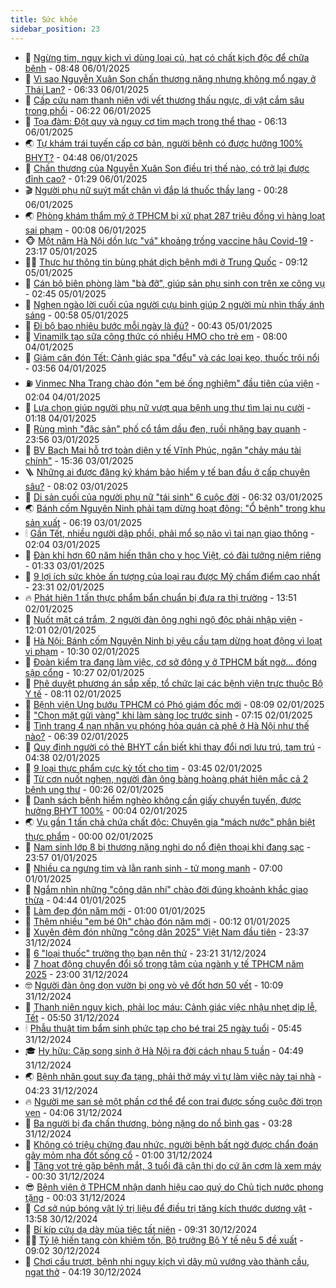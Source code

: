 ```yaml
---
title: Sức khỏe
sidebar_position: 23
---
```


<!-- dantri-suc-khoe:START -->
- 🤔 [Ngừng tim, nguy kịch vì dùng loại củ, hạt có chất kịch độc để chữa bệnh](https://dantri.com.vn/suc-khoe/ngung-tim-nguy-kich-vi-dung-loai-cu-hat-co-chat-kich-doc-de-chua-benh-20250106112920685.htm) - 08:48 06/01/2025
- 🚦 [Vì sao Nguyễn Xuân Son chấn thương nặng nhưng không mổ ngay ở Thái Lan?](https://dantri.com.vn/suc-khoe/vi-sao-nguyen-xuan-son-chan-thuong-nang-nhung-khong-mo-ngay-o-thai-lan-20250106132444418.htm) - 06:33 06/01/2025
- 🤖 [Cấp cứu nam thanh niên với vết thương thấu ngực, dị vật cắm sâu trong phổi](https://dantri.com.vn/suc-khoe/cap-cuu-nam-thanh-nien-voi-vet-thuong-thau-nguc-di-vat-cam-sau-trong-phoi-20250106131916998.htm) - 06:22 06/01/2025
- 🐻 [Tọa đàm: Đột quỵ và nguy cơ tim mạch trong thể thao](https://dantri.com.vn/suc-khoe/toa-dam-dot-quy-va-nguy-co-tim-mach-trong-the-thao-20241230091738294.htm) - 06:13 06/01/2025
- 🌏 [Tự khám trái tuyến cấp cơ bản, người bệnh có được hưởng 100% BHYT?](https://dantri.com.vn/suc-khoe/tu-kham-trai-tuyen-cap-co-ban-nguoi-benh-co-duoc-huong-100-bhyt-20250106102059683.htm) - 04:48 06/01/2025
- 👺 [Chấn thương của Nguyễn Xuân Son điều trị thế nào, có trở lại được đỉnh cao?](https://dantri.com.vn/suc-khoe/chan-thuong-cua-nguyen-xuan-son-dieu-tri-the-nao-co-tro-lai-duoc-dinh-cao-20250106082224693.htm) - 01:29 06/01/2025
- 🎬 [Người phụ nữ suýt mất chân vì đắp lá thuốc thầy lang](https://dantri.com.vn/suc-khoe/nguoi-phu-nu-suyt-mat-chan-vi-dap-la-thuoc-thay-lang-20250105111548917.htm) - 00:28 06/01/2025
- 🌏 [Phòng khám thẩm mỹ ở TPHCM bị xử phạt 287 triệu đồng vì hàng loạt sai phạm](https://dantri.com.vn/suc-khoe/phong-kham-tham-my-o-tphcm-bi-xu-phat-287-trieu-dong-vi-hang-loat-sai-pham-20250106010027486.htm) - 00:08 06/01/2025
- 🐵 [Một năm Hà Nội dồn lực &quot;vá&quot; khoảng trống vaccine hậu Covid-19](https://dantri.com.vn/suc-khoe/mot-nam-ha-noi-don-luc-va-khoang-trong-vaccine-hau-covid-19-20250103193733119.htm) - 23:17 05/01/2025
- 👨‍🏫 [Thực hư thông tin bùng phát dịch bệnh mới ở Trung Quốc](https://dantri.com.vn/suc-khoe/thuc-hu-thong-tin-bung-phat-dich-benh-moi-o-trung-quoc-20250105155507532.htm) - 09:12 05/01/2025
- 🤗 [Cán bộ biên phòng làm &quot;bà đỡ&quot;, giúp sản phụ sinh con trên xe công vụ](https://dantri.com.vn/suc-khoe/can-bo-bien-phong-lam-ba-do-giup-san-phu-sinh-con-tren-xe-cong-vu-20250105085431241.htm) - 02:45 05/01/2025
- 🫶 [Nghẹn ngào lời cuối của người cựu binh giúp 2 người mù nhìn thấy ánh sáng](https://dantri.com.vn/suc-khoe/nghen-ngao-loi-cuoi-cua-nguoi-cuu-binh-giup-2-nguoi-mu-nhin-thay-anh-sang-20250103165412969.htm) - 00:58 05/01/2025
- 🙉 [Đi bộ bao nhiêu bước mỗi ngày là đủ?](https://dantri.com.vn/suc-khoe/di-bo-bao-nhieu-buoc-moi-ngay-la-du-20250102171815909.htm) - 00:43 05/01/2025
- 🦅 [Vinamilk tạo sữa công thức có nhiều HMO cho trẻ em](https://dantri.com.vn/suc-khoe/vinamilk-tao-sua-cong-thuc-co-nhieu-hmo-cho-tre-em-20250104123633347.htm) - 08:00 04/01/2025
- 🐘 [Giảm cân đón Tết: Cảnh giác spa &quot;đểu&quot; và các loại kẹo, thuốc trôi nổi](https://dantri.com.vn/suc-khoe/giam-can-don-tet-canh-giac-spa-deu-va-cac-loai-keo-thuoc-troi-noi-20250104102705142.htm) - 03:56 04/01/2025
- ⛽️ [Vinmec Nha Trang chào đón &quot;em bé ống nghiệm&quot; đầu tiên của viện](https://dantri.com.vn/suc-khoe/vinmec-nha-trang-chao-don-em-be-ong-nghiem-dau-tien-cua-vien-20250104084950227.htm) - 02:04 04/01/2025
- 🤡 [Lựa chọn giúp người phụ nữ vượt qua bệnh ung thư tìm lại nụ cười](https://dantri.com.vn/suc-khoe/lua-chon-giup-nguoi-phu-nu-vuot-qua-benh-ung-thu-tim-lai-nu-cuoi-20250103173038245.htm) - 01:18 04/01/2025
- 💼 [Rùng mình &quot;đặc sản&quot; phố cổ tắm dầu đen, ruồi nhặng bay quanh](https://dantri.com.vn/suc-khoe/rung-minh-dac-san-pho-co-tam-dau-den-ruoi-nhang-bay-quanh-20250104003411384.htm) - 23:56 03/01/2025
- 🤔 [BV Bạch Mai hỗ trợ toàn diện y tế Vĩnh Phúc, ngăn &quot;chảy máu tài chính&quot;](https://dantri.com.vn/suc-khoe/bv-bach-mai-ho-tro-toan-dien-y-te-vinh-phuc-ngan-chay-mau-tai-chinh-20250103223622825.htm) - 15:36 03/01/2025
- 🪜 [Những ai được đăng ký khám bảo hiểm y tế ban đầu ở cấp chuyên sâu?](https://dantri.com.vn/suc-khoe/nhung-ai-duoc-dang-ky-kham-bao-hiem-y-te-ban-dau-o-cap-chuyen-sau-20250103141717364.htm) - 08:02 03/01/2025
- 📝 [Di sản cuối của người phụ nữ &quot;tái sinh&quot; 6 cuộc đời](https://dantri.com.vn/suc-khoe/di-san-cuoi-cua-nguoi-phu-nu-tai-sinh-6-cuoc-doi-20250103125035186.htm) - 06:32 03/01/2025
- 🌏 [Bánh cốm Nguyên Ninh phải tạm dừng hoạt động: &quot;Ổ bệnh&quot; trong khu sản xuất](https://dantri.com.vn/suc-khoe/banh-com-nguyen-ninh-phai-tam-dung-hoat-dong-o-benh-trong-khu-san-xuat-20250103120129977.htm) - 06:19 03/01/2025
- 🕯 [Gần Tết, nhiều người dập phổi, phải mổ sọ não vì tai nạn giao thông](https://dantri.com.vn/suc-khoe/gan-tet-nhieu-nguoi-dap-phoi-phai-mo-so-nao-vi-tai-nan-giao-thong-20250102180014123.htm) - 02:04 03/01/2025
- 🦍 [Đàn khỉ hơn 60 năm hiến thân cho y học Việt, có đài tưởng niệm riêng](https://dantri.com.vn/suc-khoe/dan-khi-hon-60-nam-hien-than-cho-y-hoc-viet-co-dai-tuong-niem-rieng-20250102134841823.htm) - 01:33 03/01/2025
- 🌈 [9 lợi ích sức khỏe ấn tượng của loại rau được Mỹ chấm điểm cao nhất](https://dantri.com.vn/suc-khoe/9-loi-ich-suc-khoe-an-tuong-cua-loai-rau-duoc-my-cham-diem-cao-nhat-20250102153801987.htm) - 23:31 02/01/2025
- 🔥 [Phát hiện 1 tấn thực phẩm bẩn chuẩn bị đưa ra thị trường](https://dantri.com.vn/suc-khoe/phat-hien-1-tan-thuc-pham-ban-chuan-bi-dua-ra-thi-truong-20250102194355793.htm) - 13:51 02/01/2025
- 🌊 [Nuốt mật cá trắm, 2 người đàn ông nghi ngộ độc phải nhập viện](https://dantri.com.vn/suc-khoe/nuot-mat-ca-tram-2-nguoi-dan-ong-nghi-ngo-doc-phai-nhap-vien-20250102162011557.htm) - 12:01 02/01/2025
- 🚦 [Hà Nội: Bánh cốm Nguyên Ninh bị yêu cầu tạm dừng hoạt động vì loạt vi phạm](https://dantri.com.vn/suc-khoe/ha-noi-banh-com-nguyen-ninh-bi-yeu-cau-tam-dung-hoat-dong-vi-loat-vi-pham-20250102172652483.htm) - 10:30 02/01/2025
- 🤖 [Đoàn kiểm tra đang làm việc, cơ sở đông y ở TPHCM bất ngờ... đóng sập cổng](https://dantri.com.vn/suc-khoe/doan-kiem-tra-dang-lam-viec-co-so-dong-y-o-tphcm-bat-ngo-dong-sap-cong-20250102154958620.htm) - 10:27 02/01/2025
- 🤡 [Phê duyệt phương án sắp xếp, tổ chức lại các bệnh viện trực thuộc Bộ Y tế](https://dantri.com.vn/suc-khoe/phe-duyet-phuong-an-sap-xep-to-chuc-lai-cac-benh-vien-truc-thuoc-bo-y-te-20250102143553631.htm) - 08:11 02/01/2025
- 💂 [Bệnh viện Ung bướu TPHCM có Phó giám đốc mới](https://dantri.com.vn/suc-khoe/benh-vien-ung-buou-tphcm-co-pho-giam-doc-moi-20250102135722942.htm) - 08:09 02/01/2025
- 🦄 [&quot;Chọn mặt gửi vàng&quot; khi làm sàng lọc trước sinh](https://dantri.com.vn/suc-khoe/chon-mat-gui-vang-khi-lam-sang-loc-truoc-sinh-20241221104806822.htm) - 07:15 02/01/2025
- 🧠 [Tình trạng 4 nạn nhân vụ phóng hỏa quán cà phê ở Hà Nội như thế nào?](https://dantri.com.vn/suc-khoe/tinh-trang-4-nan-nhan-vu-phong-hoa-quan-ca-phe-o-ha-noi-nhu-the-nao-20250102133720311.htm) - 06:39 02/01/2025
- 🤖 [Quy định người có thẻ BHYT cần biết khi thay đổi nơi lưu trú, tạm trú](https://dantri.com.vn/suc-khoe/quy-dinh-nguoi-co-the-bhyt-can-biet-khi-thay-doi-noi-luu-tru-tam-tru-20250102105041844.htm) - 04:38 02/01/2025
- 💼 [9 loại thực phẩm cực kỳ tốt cho tim](https://dantri.com.vn/suc-khoe/9-loai-thuc-pham-cuc-ky-tot-cho-tim-20241231222012952.htm) - 03:45 02/01/2025
- 🧰 [Từ cơn nuốt nghẹn, người đàn ông bàng hoàng phát hiện mắc cả 2 bệnh ung thư](https://dantri.com.vn/suc-khoe/tu-con-nuot-nghen-nguoi-dan-ong-bang-hoang-phat-hien-mac-ca-2-benh-ung-thu-20250101143847569.htm) - 00:26 02/01/2025
- 🎉 [Danh sách bệnh hiểm nghèo không cần giấy chuyển tuyến, được hưởng BHYT 100%](https://dantri.com.vn/suc-khoe/danh-sach-benh-hiem-ngheo-khong-can-giay-chuyen-tuyen-duoc-huong-bhyt-100-20250101211508645.htm) - 00:04 02/01/2025
- 🌏 [Vụ gần 1 tấn chả chứa chất độc: Chuyên gia &quot;mách nước&quot; phân biệt thực phẩm](https://dantri.com.vn/suc-khoe/vu-gan-1-tan-cha-chua-chat-doc-chuyen-gia-mach-nuoc-phan-biet-thuc-pham-20241230200345758.htm) - 00:00 02/01/2025
- 📝 [Nam sinh lớp 8 bị thương nặng nghi do nổ điện thoại khi đang sạc](https://dantri.com.vn/suc-khoe/nam-sinh-lop-8-bi-thuong-nang-nghi-do-no-dien-thoai-khi-dang-sac-20250101214219313.htm) - 23:57 01/01/2025
- 🧠 [Nhiều ca ngưng tim và lằn ranh sinh - tử mong manh](https://dantri.com.vn/suc-khoe/nhieu-ca-ngung-tim-va-lan-ranh-sinh-tu-mong-manh-20250101025241112.htm) - 07:00 01/01/2025
- 🚀 [Ngắm nhìn những &quot;công dân nhí&quot; chào đời đúng khoảnh khắc giao thừa](https://dantri.com.vn/suc-khoe/ngam-nhin-nhung-cong-dan-nhi-chao-doi-dung-khoanh-khac-giao-thua-20250101005841075.htm) - 04:44 01/01/2025
- 💯 [Làm đẹp đón năm mới](https://dantri.com.vn/suc-khoe/lam-dep-don-nam-moi-20250101064102093.htm) - 01:00 01/01/2025
- 🫶 [Thêm nhiều &quot;em bé 0h&quot; chào đón năm mới](https://dantri.com.vn/suc-khoe/them-nhieu-em-be-0h-chao-don-nam-moi-20250101071206258.htm) - 00:12 01/01/2025
- 👹 [Xuyên đêm đón những &quot;công dân 2025&quot; Việt Nam đầu tiên](https://dantri.com.vn/suc-khoe/xuyen-dem-don-nhung-cong-dan-2025-viet-nam-dau-tien-20241231222149504.htm) - 23:37 31/12/2024
- 🤩 [6 &quot;loại thuốc&quot; trường thọ bạn nên thử](https://dantri.com.vn/suc-khoe/6-loai-thuoc-truong-tho-ban-nen-thu-20241229152202871.htm) - 23:21 31/12/2024
- 🌊 [7 hoạt động chuyển đổi số trọng tâm của ngành y tế TPHCM năm 2025](https://dantri.com.vn/suc-khoe/7-hoat-dong-chuyen-doi-so-trong-tam-cua-nganh-y-te-tphcm-nam-2025-20241231201757226.htm) - 23:00 31/12/2024
- 🤓 [Người đàn ông dọn vườn bị ong vò vẽ đốt hơn 50 vết](https://dantri.com.vn/suc-khoe/nguoi-dan-ong-don-vuon-bi-ong-vo-ve-dot-hon-50-vet-20241231155253478.htm) - 10:09 31/12/2024
- 🌝 [Thanh niên nguy kịch, phải lọc máu: Cảnh giác việc nhậu nhẹt dịp lễ, Tết](https://dantri.com.vn/suc-khoe/thanh-nien-nguy-kich-phai-loc-mau-canh-giac-viec-nhau-nhet-dip-le-tet-20241231112341552.htm) - 05:50 31/12/2024
- 🕯 [Phẫu thuật tim bẩm sinh phức tạp cho bé trai 25 ngày tuổi](https://dantri.com.vn/suc-khoe/phau-thuat-tim-bam-sinh-phuc-tap-cho-be-trai-25-ngay-tuoi-20241231114601229.htm) - 05:45 31/12/2024
- 🎓 [Hy hữu: Cặp song sinh ở Hà Nội ra đời cách nhau 5 tuần](https://dantri.com.vn/suc-khoe/hy-huu-cap-song-sinh-o-ha-noi-ra-doi-cach-nhau-5-tuan-20241231114051411.htm) - 04:49 31/12/2024
- 🌏 [Bệnh nhân gout suy đa tạng, phải thở máy vì tự làm việc này tại nhà](https://dantri.com.vn/suc-khoe/benh-nhan-gout-suy-da-tang-phai-tho-may-vi-tu-lam-viec-nay-tai-nha-20241231102234301.htm) - 04:23 31/12/2024
- 🔥 [Người mẹ san sẻ một phần cơ thể để con trai được sống cuộc đời trọn vẹn](https://dantri.com.vn/suc-khoe/nguoi-me-san-se-mot-phan-co-the-de-con-trai-duoc-song-cuoc-doi-tron-ven-20241231073431950.htm) - 04:06 31/12/2024
- 📝 [Ba người bị đa chấn thương, bỏng nặng do nổ bình gas](https://dantri.com.vn/suc-khoe/ba-nguoi-bi-da-chan-thuong-bong-nang-do-no-binh-gas-20241231092744523.htm) - 03:28 31/12/2024
- 🧠 [Không có triệu chứng đau nhức, người bệnh bất ngờ được chẩn đoán gãy mỏm nha đốt sống cổ](https://dantri.com.vn/suc-khoe/khong-co-trieu-chung-dau-nhuc-nguoi-benh-bat-ngo-duoc-chan-doan-gay-mom-nha-dot-song-co-20241230221905492.htm) - 01:00 31/12/2024
- 🦅 [Tăng vọt trẻ gặp bệnh mắt, 3 tuổi đã cận thị do cứ ăn cơm là xem máy](https://dantri.com.vn/suc-khoe/tang-vot-tre-gap-benh-mat-3-tuoi-da-can-thi-do-cu-an-com-la-xem-may-20241231015907663.htm) - 00:30 31/12/2024
- 😎 [Bệnh viện ở TPHCM nhận danh hiệu cao quý do Chủ tịch nước phong tặng](https://dantri.com.vn/suc-khoe/benh-vien-o-tphcm-nhan-danh-hieu-cao-quy-do-chu-tich-nuoc-phong-tang-20241230222109800.htm) - 00:03 31/12/2024
- 🎉 [Cơ sở núp bóng vật lý trị liệu để điều trị tăng kích thước dương vật](https://dantri.com.vn/suc-khoe/co-so-nup-bong-vat-ly-tri-lieu-de-dieu-tri-tang-kich-thuoc-duong-vat-20241230162908500.htm) - 13:58 30/12/2024
- 🫣 [Bí kíp cứu dạ dày mùa tiệc tất niên](https://dantri.com.vn/suc-khoe/bi-kip-cuu-da-day-mua-tiec-tat-nien-20241230145147299.htm) - 09:31 30/12/2024
- 🧑‍🏫 [Tỷ lệ hiến tạng còn khiêm tốn, Bộ trưởng Bộ Y tế nêu 5 đề xuất](https://dantri.com.vn/suc-khoe/ty-le-hien-tang-con-khiem-ton-bo-truong-bo-y-te-neu-5-de-xuat-20241230140525021.htm) - 09:02 30/12/2024
- 🥷 [Chơi cầu trượt, bệnh nhi nguy kịch vì dây mũ vướng vào thành cầu, ngạt thở](https://dantri.com.vn/suc-khoe/choi-cau-truot-benh-nhi-nguy-kich-vi-day-mu-vuong-vao-thanh-cau-ngat-tho-20241230111801419.htm) - 04:19 30/12/2024<!-- dantri-suc-khoe:END -->
